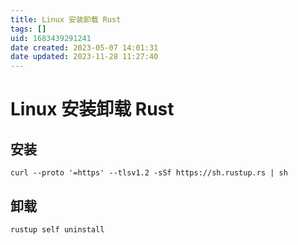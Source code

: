 ```yaml
---
title: Linux 安装卸载 Rust
tags: []
uid: 1683439291241
date created: 2023-05-07 14:01:31
date updated: 2023-11-28 11:27:40
---
```


# Linux 安装卸载 Rust

## 安装

```shell
curl --proto '=https' --tlsv1.2 -sSf https://sh.rustup.rs | sh
```

## 卸载

```shell
rustup self uninstall
```
